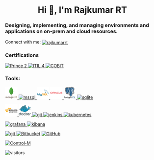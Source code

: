 <h1 align="center">Hi 👋, I'm Rajkumar RT</h1>
<h3 align="left">Designing, implementing, and managing environments and applications on on-prem and cloud resources.</h3>

<p align="left"> Connect with me:
<a href="https://linkedin.com/in/rajkumarrt" target="blank"><img align="center" src="https://raw.githubusercontent.com/rahuldkjain/github-profile-readme-generator/master/src/images/icons/Social/linked-in-alt.svg" alt="rajkumarrt" height="30" width="40" /></a>
</p>

<h3 align="left">
Certifications </h3>
<p align="left"> <a href="https://www.peoplecert.org/prince2-certification-family" target="_blank"> <img src="https://github.com/rajkumarrt/icons/blob/main/Prince2.PNG" alt="Prince 2" width="40" height="40"/> </a>
<a href="https://www.peoplecert.org/browse-certifications/it-governance-and-service-management/ITIL-1/itil-4-foundation-2565" target="_blank"> <img src="https://github.com/rajkumarrt/icons/blob/main/itil.PNG" alt="ITIL 4" width="40" height="40"/> </a>
 <a href="https://www.isaca.org/resources/cobit" target="_blank"> <img src="https://github.com/rajkumarrt/icons/blob/main/cobit.PNG" alt="COBIT" width="40" height="40"/> </a>


<h3 align="left">Tools:</h3>

<p align="left"> <a href="https://www.mongodb.com/" target="_blank"> <img src="https://raw.githubusercontent.com/devicons/devicon/master/icons/mongodb/mongodb-original-wordmark.svg" alt="mongodb" width="40" height="40"/> </a> <a href="https://www.microsoft.com/en-us/sql-server" target="_blank"> <img src="https://www.svgrepo.com/show/303229/microsoft-sql-server-logo.svg" alt="mssql" width="40" height="40"/> </a> <a href="https://www.mysql.com/" target="_blank"> <img src="https://raw.githubusercontent.com/devicons/devicon/master/icons/mysql/mysql-original-wordmark.svg" alt="mysql" width="40" height="40"/> </a> <a href="https://www.oracle.com/" target="_blank"> <img src="https://raw.githubusercontent.com/devicons/devicon/master/icons/oracle/oracle-original.svg" alt="oracle" width="40" height="40"/> </a> <a href="https://www.postgresql.org" target="_blank"> <img src="https://raw.githubusercontent.com/devicons/devicon/master/icons/postgresql/postgresql-original-wordmark.svg" alt="postgresql" width="40" height="40"/> </a> <a href="https://www.sqlite.org/" target="_blank"> <img src="https://www.vectorlogo.zone/logos/sqlite/sqlite-icon.svg" alt="sqlite" width="40" height="40"/> </a> </p>

<p align="left"> <a href="https://aws.amazon.com" target="_blank"> <img src="https://raw.githubusercontent.com/devicons/devicon/master/icons/amazonwebservices/amazonwebservices-original-wordmark.svg" alt="aws" width="40" height="40"/> </a> <a href="https://www.docker.com/" target="_blank"> <img src="https://raw.githubusercontent.com/devicons/devicon/master/icons/docker/docker-original-wordmark.svg" alt="docker" width="40" height="40"/> </a> <a href="https://git-scm.com/" target="_blank"> <img src="https://www.vectorlogo.zone/logos/git-scm/git-scm-icon.svg" alt="git" width="40" height="40"/> </a> <a href="https://www.jenkins.io" target="_blank"> <img src="https://www.vectorlogo.zone/logos/jenkins/jenkins-icon.svg" alt="jenkins" width="40" height="40"/> </a> <a href="https://kubernetes.io" target="_blank"> <img src="https://www.vectorlogo.zone/logos/kubernetes/kubernetes-icon.svg" alt="kubernetes" width="40" height="40"/> </a> 


<p align="left"> <a href="https://grafana.com" target="_blank"> <img src="https://www.vectorlogo.zone/logos/grafana/grafana-icon.svg" alt="grafana" width="40" height="40"/> </a> <a href="https://www.elastic.co/kibana" target="_blank"> <img src="https://www.vectorlogo.zone/logos/elasticco_kibana/elasticco_kibana-icon.svg" alt="kibana" width="40" height="40"/> </a> 

 <p align="left"> <a href="https://git-scm.com/" target="_blank"> <img src="https://www.vectorlogo.zone/logos/git-scm/git-scm-icon.svg" alt="git" width="40" height="40"/> </a>
<a href="https://bitbucket.org/product/" target="_blank"> <img src="https://github.com/rajkumarrt/icons/blob/main/bitbucket.PNG" alt="Bitbucket" width="40" height="40"/></a>
<a href="https://github.com/" target="_blank"> <img src="https://github.com/rajkumarrt/icons/blob/main/GitHub-Mark-120px-plus.png" alt="GitHub" width="40" height="40"/></a></p>
 
<p align="left"> <a href="https://www.bmc.com/it-solutions/control-m.html" target="_blank"> <img src="https://github.com/rajkumarrt/icons/blob/main/bmc.PNG" alt="Control-M" width="40" height="40"/> </a> </p>


 ![visitors](https://visitor-badge.glitch.me/badge?page_id=rajkumarrt.visitor-badge)

